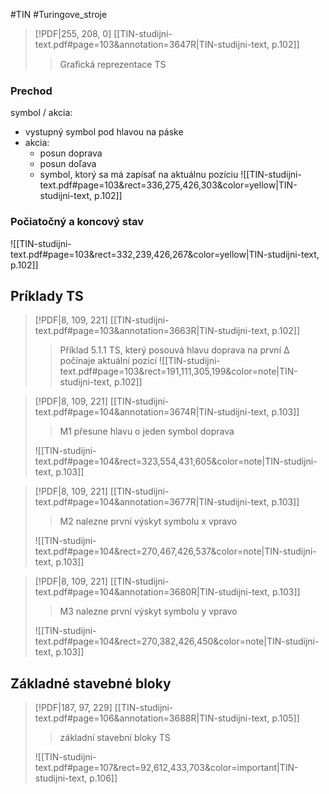 #TIN #Turingove_stroje 
> [!PDF|255, 208, 0] [[TIN-studijni-text.pdf#page=103&annotation=3647R|TIN-studijni-text, p.102]]
> > Graﬁcká reprezentace TS

### Prechod
symbol / akcia:
- vystupný symbol pod hlavou na páske
- akcia:
	- posun doprava
	- posun doľava
	- symbol, ktorý sa má zapísať na aktuálnu pozíciu
![[TIN-studijni-text.pdf#page=103&rect=336,275,426,303&color=yellow|TIN-studijni-text, p.102]]
### Počiatočný a koncový stav
![[TIN-studijni-text.pdf#page=103&rect=332,239,426,267&color=yellow|TIN-studijni-text, p.102]]

## Príklady TS
> [!PDF|8, 109, 221] [[TIN-studijni-text.pdf#page=103&annotation=3663R|TIN-studijni-text, p.102]]
> > Příklad 5.1.1  TS, který posouvá hlavu doprava na první  ∆  počínaje aktuální pozicí
![[TIN-studijni-text.pdf#page=103&rect=191,111,305,199&color=note|TIN-studijni-text, p.102]]

> [!PDF|8, 109, 221] [[TIN-studijni-text.pdf#page=104&annotation=3674R|TIN-studijni-text, p.103]]
> > M1  přesune hlavu o jeden symbol doprava
> 
> ![[TIN-studijni-text.pdf#page=104&rect=323,554,431,605&color=note|TIN-studijni-text, p.103]]

> [!PDF|8, 109, 221] [[TIN-studijni-text.pdf#page=104&annotation=3677R|TIN-studijni-text, p.103]]
> > M2  nalezne první výskyt symbolu  x  vpravo
> 
> ![[TIN-studijni-text.pdf#page=104&rect=270,467,426,537&color=note|TIN-studijni-text, p.103]]

> [!PDF|8, 109, 221] [[TIN-studijni-text.pdf#page=104&annotation=3680R|TIN-studijni-text, p.103]]
> > M3  nalezne první výskyt symbolu  y  vpravo
> 
> ![[TIN-studijni-text.pdf#page=104&rect=270,382,426,450&color=note|TIN-studijni-text, p.103]]

## Základné stavebné bloky
> [!PDF|187, 97, 229] [[TIN-studijni-text.pdf#page=106&annotation=3688R|TIN-studijni-text, p.105]]
> > základní stavební bloky TS
> 
> ![[TIN-studijni-text.pdf#page=107&rect=92,612,433,703&color=important|TIN-studijni-text, p.106]]



